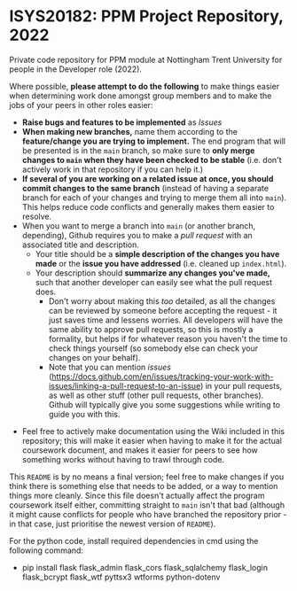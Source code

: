 # ISYS20182: PPM Project Repository, 2022
Private code repository for PPM module at Nottingham Trent University for people in the Developer role (2022).

Where possible, **please attempt to do the following** to make things easier when determining work done amongst group members and to make the jobs of your peers in other roles easier:
- **Raise bugs and features to be implemented** as *Issues* 
- **When making new branches,** name them according to the **feature/change you are trying to implement.** The end program that will be presented is in the `main` branch, so make sure to **only merge changes to `main` when they have been checked to be stable** (i.e. don't actively work in that repository if you can help it.) 
- **If several of you are working on a related issue at once, you should commit changes to the same branch** (instead of having a separate branch for each of your changes and trying to merge them all into `main`). This helps reduce code conflicts and generally makes them easier to resolve.
- When you want to merge a branch into `main` (or another branch, depending), Github requires you to make a *pull request* with an associated title and description.
  - Your title should be a **simple description of the changes you have made** or the **issue you have addressed** (i.e. cleaned up `index.html`).
  - Your description should **summarize any changes you've made,** such that another developer can easily see what the pull request does.
    - Don't worry about making this *too* detailed, as all the changes can be reviewed by someone before accepting the request - it just saves time and lessens worries. All    developers will have the same ability to approve pull requests, so this is mostly a formality, but helps if for whatever reason you haven't the time to check things yourself (so somebody else can check your changes on your behalf).
    - Note that you can mention *issues* (https://docs.github.com/en/issues/tracking-your-work-with-issues/linking-a-pull-request-to-an-issue) in your pull requests, as well as other stuff (other pull requests, other branches). Github will typically give you some suggestions while writing to guide you with this.
<!-- Note: need to figure out a way to turn *issues* into the hyperlinked text instead of just having the link in brackets, since it's bad to read. -->

- Feel free to actively make documentation using the Wiki included in this repository; this will make it easier when having to make it for the actual coursework document, and makes it easier for peers to see how something works without having to trawl through code.

This `README` is by no means a final version; feel free to make changes if you think there is something else that needs to be added, or a way to mention things more cleanly. Since this file doesn't actually affect the program coursework itself either, committing straight to `main` isn't that bad (although it might cause conflicts for people who have branched the repository prior - in that case, just prioritise the newest version of `README`).

For the python code, install required dependencies in cmd using the following command:
- pip install flask flask_admin flask_cors flask_sqlalchemy flask_login flask_bcrypt flask_wtf pyttsx3 wtforms python-dotenv
